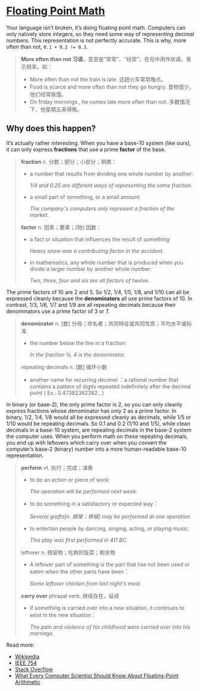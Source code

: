 # [Floating Point Math](https://0.30000000000000004.com/)

Your language isn’t broken, it’s doing floating point math. Computers can only natively store integers, so they need some way of representing decimal numbers. This representation is not perfectly accurate. This is why, more often than not, `0.1 + 0.2 != 0.3`.

> **More often than not  习语**，意思是“常常”、“经常”，在句中用作状语，表示频率。如：
>
> + More often than not the train is late.  这趟火车常常晚点。
> + Food is scarce and more often than not they go hungry. 食物很少，他们经常挨饿。
> + On friday mornings , he comes late more often than not. 多数情况下，他星期五来得晚。

## Why does this happen?

It’s actually rather interesting. When you have a base-10 system (like ours), it can only express **fractions** that use a prime **factor** of the base. 

> **fraction**  n. 分数；部分；小部分；稍微：
>
> + a number that results from dividing one whole number by another:
>
>   *1/4 and 0.25 are different ways of representing the same fraction.*
>
> + a small part of something, or a small amount:
>
>   *The company's computers only represent a fraction of the market.*
>
> **factor**  n. 因素；要素；[物] 因数：
>
> + a fact or situation that influences the result of something:
>
>   *Heavy snow was a contributing factor in the accident.*
>
> + in mathematics, any whole number that is produced when you divide a larger number by another whole number:
>
>   *Two, three, four and six are all factors of twelve.*

The prime factors of 10 are 2 and 5. So 1/2, 1/4, 1/5, 1/8, and 1/10 can all be expressed cleanly because the **denominators** all use prime factors of 10. In contrast, 1/3, 1/6, 1/7 and 1/9 are all repeating decimals because their denominators use a prime factor of 3 or 7.

> **denominator**  n. [数] 分母；命名者；共同特征或共同性质；平均水平或标准
>
> + the number below the line in a fraction:
>
>   *In the fraction ¾, 4 is the denominator.*
>
> repeating decimals   n. [数] 循环小数
>
> + another name for *recurring decimal* ：a rational number that contains a pattern of digits repeated indefinitely after the decimal point ( Ex.: 0.47382382382...)

In binary (or base-2), the only prime factor is 2, so you can only cleanly express fractions whose denominator has only 2 as a prime factor. In binary, 1/2, 1/4, 1/8 would all be expressed cleanly as decimals, while 1/5 or 1/10 would be repeating decimals. So 0.1 and 0.2 (1/10 and 1/5), while clean decimals in a base-10 system, are repeating decimals in the base-2 system the computer uses. When you perform math on these repeating decimals, you end up with leftovers which carry over when you convert the computer’s base-2 (binary) number into a more human-readable base-10 representation.

> **perform**  vt. 执行；完成；演奏
>
> + to do an action or piece of work:
>
>   *The operation will be performed next week.*
>
> + to do something in a satisfactory or expected way：
>
>   *Several grafts[n. 嫁接；移植] may be performed at one operation.*
>
> + to entertain people by dancing, singing, acting, or playing music:
>
>   *This play was first performed in 411 BC.* 
>
> leftover  n. 残留物；吃剩的饭菜；剩余物
>
> + A leftover part of something is the part that has not been used or eaten when the other parts have been：
>
>   *Some leftover chicken from last night's meal.*
>
> **carry over** phrasal verb.  继续存在，延续
>
> + if something is carried over into a new situation, it continues to exist in the new situation：
>
>   *The pain and violence of his childhood were carried over into his marriage.*

Read more:

- [Wikipedia](http://en.wikipedia.org/wiki/Floating_point)
- [IEEE 754](https://standards.ieee.org/standard/754-2008.html)
- [Stack Overflow](http://stackoverflow.com/questions/588004/is-javascripts-math-broken/588014)
- [What Every Computer Scientist Should Know About Floating-Point Arithmetic](http://docs.oracle.com/cd/E19957-01/806-3568/ncg_goldberg.html)